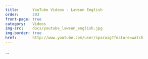 ```yaml
---
title:      YouTube Videos - Lawson English
order:      203
front-page: true
category:   Videos
img-src:    docs/youtube_lawson_english.jpg
img-border: true
href:       http://www.youtube.com/user/sparaig?feature=watch
---
```

...